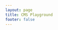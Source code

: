 ```yaml
---
layout: page
title: CMS Playground
footer: false
---
```


<script setup>
import CMSDemo from '@theme/src/components/CMSDemo.vue'
</script>

<CMSDemo workspace="tianchi-2025" region="cn-qingdao" />
